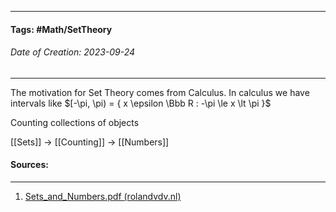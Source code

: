 __________________________________________________________________________
#### **Tags:** #Math/SetTheory 
###### *Date of Creation: 2023-09-24*
__________________________________________________________________________

The motivation for Set Theory comes from Calculus. In calculus we have intervals like $[-\pi, \pi) = { x \epsilon \Bbb R : -\pi \le x \lt \pi }$

Counting collections of objects

[[Sets]] -> [[Counting]] -> [[Numbers]]
#### Sources:
__________________________________________________________________________
1. [Sets_and_Numbers.pdf (rolandvdv.nl)](https://www.rolandvdv.nl/Sets_and_Numbers.pdf)
